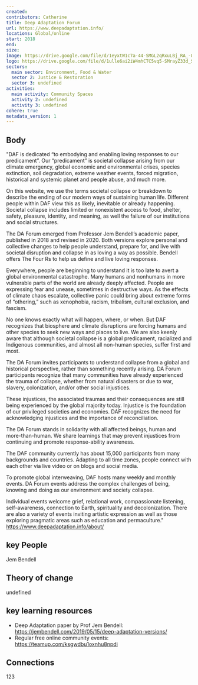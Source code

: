 ```yaml
---
created:
contributors: Catherine
title: Deep Adaptation Forum
url: https://www.deepadaptation.info/
locations: Global/online
start: 2018
end: 
size: 
image: https://drive.google.com/file/d/1eyxtW1c7a-44-SMGL2qRxuLBj_RA_-QV/view?usp=drive_link
logo: https://drive.google.com/file/d/1ulle6ai2iW4mhCTC5vq5-SMrayZ33d_S/view?usp=drive_link
sectors:
  main sector: Environment, Food & Water
  sector 2: Justice & Restoration
  sector 3: undefined
activities: 
  main activity: Community Spaces
  activity 2: undefined
  activity 3: undefined
cohere: true
metadata_version: 1
---
```



## Body

"DAF is dedicated “to embodying and enabling loving responses to our predicament”. Our “predicament” is societal collapse arising from our climate emergency, global economic and environmental crises, species extinction, soil degradation, extreme weather events, forced migration, historical and systemic planet and people abuse, and much more. 

On this website, we use the terms societal collapse or breakdown to describe the ending of our modern ways of sustaining human life. Different people within DAF view this as likely, inevitable or already happening. Societal collapse includes limited or nonexistent access to food, shelter, safety, pleasure, identity, and meaning, as well the failure of our institutions and social structures. 

The DA Forum emerged from Professor Jem Bendell’s academic paper, published in 2018 and revised in 2020. Both versions explore personal and collective changes to help people understand, prepare for, and live with societal disruption and collapse in as loving a way as possible. Bendell offers The Four Rs to help us define and live loving responses.

Everywhere, people are beginning to understand it is too late to avert a global environmental catastrophe. Many humans and nonhumans in more vulnerable parts of the world are already deeply affected. People are expressing fear and unease, sometimes in destructive ways. As the effects of climate chaos escalate, collective panic could bring about extreme forms of “othering,” such as xenophobia, racism, tribalism, cultural exclusion, and fascism.

No one knows exactly what will happen, where, or when. But DAF recognizes that biosphere and climate disruptions are forcing humans and other species to seek new ways and places to live. We are also keenly aware that although societal collapse is a global predicament, racialized and Indigenous communities, and almost all non-human species, suffer first and most. 

The DA Forum invites participants to understand collapse from a global and historical perspective, rather than something recently arising. DA Forum participants recognize that many communities have already experienced the trauma of collapse, whether from natural disasters or due to war, slavery, colonization, and/or other social injustices. 

These injustices, the associated traumas and their consequences are still being experienced by the global majority today. Injustice is the foundation of our privileged societies and economies. DAF recognizes the need for acknowledging injustices and the importance of reconciliation. 

The DA Forum stands in solidarity with all affected beings, human and more-than-human. We share learnings that may prevent injustices from continuing and promote response-ability awareness. 

The DAF community currently has about 15,000 participants from many backgrounds and countries. Adapting to all time zones, people connect with each other via live video or on blogs and social media. 

To promote global interweaving, DAF hosts many weekly and monthly events. DA Forum events address the complex challenges of being, knowing and doing as our environment and society collapse. 

Individual events welcome grief, relational work, compassionate listening, self-awareness, connection to Earth, spirituality and decolonization. There are also a variety of events inviting artistic expression as well as those exploring pragmatic areas such as education and permaculture."
https://www.deepadaptation.info/about/ 

## key People

Jem Bendell

## Theory of change

undefined

## key learning resources

- Deep Adaptation paper by Prof Jem Bendell: https://jembendell.com/2019/05/15/deep-adaptation-versions/ 
- Regular free online community events: https://teamup.com/ksgwdbu1oxnhu8npdi 

## Connections

123

